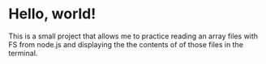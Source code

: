 # Hello, world!

This is a small project that allows me to practice reading an array files with FS from node.js and displaying the the contents of of those files in the terminal.
